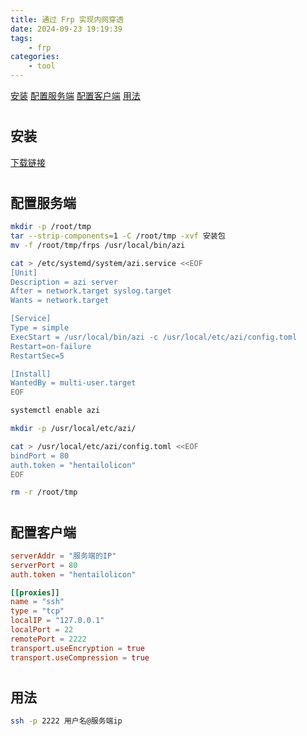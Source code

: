 ```yaml
---
title: 通过 Frp 实现内网穿透
date: 2024-09-23 19:19:39
tags:
	- frp
categories: 
    - tool
---
```


[安装](#ins)
[配置服务端](#server)
[配置客户端](#client)
[用法](#usage)

# <h2 id="ins">安装</h2>

[下载链接](https://github.com/fatedier/frp/releases/latest)

# <h2 id="server">配置服务端</h2>

```bash
mkdir -p /root/tmp
tar --strip-components=1 -C /root/tmp -xvf 安装包
mv -f /root/tmp/frps /usr/local/bin/azi

cat > /etc/systemd/system/azi.service <<EOF
[Unit]
Description = azi server
After = network.target syslog.target
Wants = network.target

[Service]
Type = simple
ExecStart = /usr/local/bin/azi -c /usr/local/etc/azi/config.toml
Restart=on-failure
RestartSec=5

[Install]
WantedBy = multi-user.target
EOF

systemctl enable azi

mkdir -p /usr/local/etc/azi/

cat > /usr/local/etc/azi/config.toml <<EOF
bindPort = 80
auth.token = "hentailolicon"
EOF

rm -r /root/tmp
```

# <h2 id="client">配置客户端</h2>

```toml
serverAddr = "服务端的IP"
serverPort = 80
auth.token = "hentailolicon"

[[proxies]]
name = "ssh"
type = "tcp"
localIP = "127.0.0.1"
localPort = 22
remotePort = 2222
transport.useEncryption = true
transport.useCompression = true
```

# <h2 id="usage">用法</h2>

```bash
ssh -p 2222 用户名@服务端ip
```